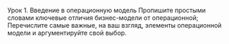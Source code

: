   Урок 1. Введение в операционную модель
Пропишите простыми словами ключевые отличия бизнес-модели от операционной;
Перечислите самые важные, на ваш взгляд, элементы операционной модели и аргументируйте свой выбор.
